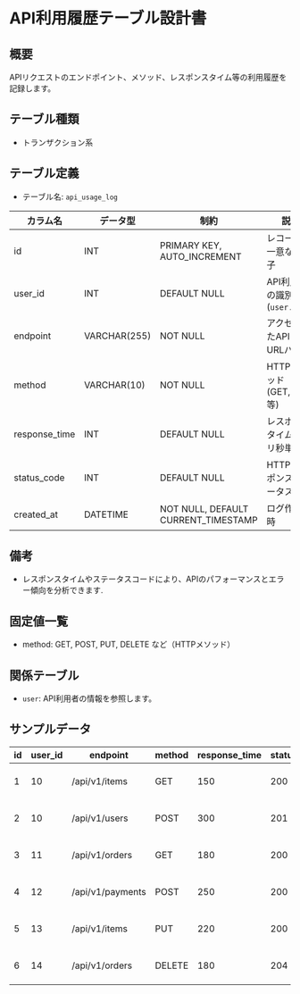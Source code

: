 # API利用履歴テーブル設計書

## 概要
APIリクエストのエンドポイント、メソッド、レスポンスタイム等の利用履歴を記録します。

## テーブル種類
- トランザクション系

## テーブル定義
- テーブル名: `api_usage_log`

| カラム名      | データ型      | 制約                              | 説明                                        |
|---------------|---------------|-----------------------------------|---------------------------------------------|
| id            | INT           | PRIMARY KEY, AUTO_INCREMENT       | レコードの一意な識別子                       |
| user_id       | INT           | DEFAULT NULL                      | API利用者の識別子 (`user.id`)                |
| endpoint      | VARCHAR(255)  | NOT NULL                          | アクセスしたAPIのURLパス                     |
| method        | VARCHAR(10)   | NOT NULL                          | HTTPメソッド (GET,POST等)                    |
| response_time | INT           | DEFAULT NULL                      | レスポンスタイム（ミリ秒単位）                |
| status_code   | INT           | DEFAULT NULL                      | HTTPレスポンスステータス                     |
| created_at    | DATETIME      | NOT NULL, DEFAULT CURRENT_TIMESTAMP | ログ作成日時                               |

## 備考
- レスポンスタイムやステータスコードにより、APIのパフォーマンスとエラー傾向を分析できます.

## 固定値一覧
- method: GET, POST, PUT, DELETE など（HTTPメソッド）

## 関係テーブル
- `user`: API利用者の情報を参照します。

## サンプルデータ

| id | user_id | endpoint         | method | response_time | status_code | created_at           |
|----|---------|------------------|--------|---------------|-------------|----------------------|
| 1  | 10      | /api/v1/items    | GET    | 150           | 200         | 2023-10-01 00:00:00  |
| 2  | 10      | /api/v1/users    | POST   | 300           | 201         | 2023-11-05 00:00:00  |
| 3  | 11      | /api/v1/orders   | GET    | 180           | 200         | 2023-12-01 00:00:00  |
| 4  | 12      | /api/v1/payments | POST   | 250           | 200         | 2023-12-15 00:00:00  |
| 5  | 13      | /api/v1/items    | PUT    | 220           | 200         | 2023-12-20 00:00:00  |
| 6  | 14      | /api/v1/orders   | DELETE | 180           | 204         | 2023-12-25 00:00:00  |
